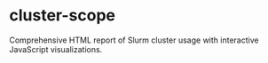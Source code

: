 # cluster-scope
Comprehensive HTML report of Slurm cluster usage with interactive JavaScript visualizations.
